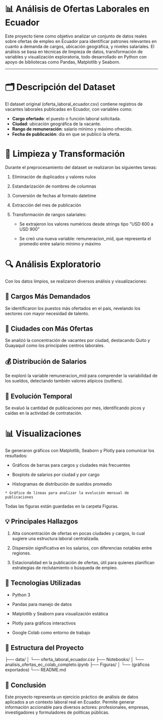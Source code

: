 # 📊 Análisis de Ofertas Laborales en Ecuador

Este proyecto tiene como objetivo analizar un conjunto de datos reales sobre ofertas de empleo en Ecuador para identificar patrones relevantes en cuanto a demanda de cargos, ubicación geográfica, y niveles salariales. El análisis se basa en técnicas de limpieza de datos, transformación de variables y visualización exploratoria, todo desarrollado en Python con apoyo de bibliotecas como Pandas, Matplotlib y Seaborn.

---

# 🗂️ Descripción del Dataset

El dataset original (oferta_laboral_ecuador.csv) contiene registros de vacantes laborales publicadas en Ecuador, con variables como:

- **Cargo ofertado**: el puesto o función laboral solicitada.  
- **Ciudad**: ubicación geográfica de la vacante.  
- **Rango de remuneración**: salario mínimo y máximo ofrecido.  
- **Fecha de publicación**: día en que se publicó la oferta.

# 🧹 Limpieza y Transformación
Durante el preprocesamiento del dataset se realizaron las siguientes tareas:

   1. Eliminación de duplicados y valores nulos

   2. Estandarización de nombres de columnas

   3. Conversión de fechas al formato datetime

   4. Extracción del mes de publicación

   5. Transformación de rangos salariales:

        * Se extrajeron los valores numéricos desde strings tipo "USD 600 a USD 900"

        * Se creó una nueva variable: remuneracion_mid, que representa el promedio entre salario mínimo y máximo

# 🔍 Análisis Exploratorio

Con los datos limpios, se realizaron diversos análisis y visualizaciones:

## 📌 Cargos Más Demandados

Se identificaron los puestos más ofertados en el país, revelando los sectores con mayor necesidad de talento.

## 🌆 Ciudades con Más Ofertas

Se analizó la concentración de vacantes por ciudad, destacando Quito y Guayaquil como los principales centros laborales.

## 💰 Distribución de Salarios

Se exploró la variable remuneracion_mid para comprender la variabilidad de los sueldos, detectando también valores atípicos (outliers).

## 📅 Evolución Temporal

Se evaluó la cantidad de publicaciones por mes, identificando picos y caídas en la actividad de contratación.

# 📊 Visualizaciones

Se generaron gráficos con Matplotlib, Seaborn y Plotly para comunicar los resultados:

   * Gráficos de barras para cargos y ciudades más frecuentes

   * Boxplots de salarios por ciudad y por cargo

   * Histogramas de distribución de sueldos promedio

    * Gráfico de líneas para analizar la evolución mensual de publicaciones

Todas las figuras están guardadas en la carpeta Figuras.

## 💡 Principales Hallazgos

  1. Alta concentración de ofertas en pocas ciudades y cargos, lo cual sugiere una estructura laboral centralizada.

  2. Dispersión significativa en los salarios, con diferencias notables entre regiones.

  3. Estacionalidad en la publicación de ofertas, útil para quienes planifican estrategias de reclutamiento o búsqueda de empleo.

## 🧰 Tecnologías Utilizadas
  - Python 3

  - Pandas para manejo de datos

  - Matplotlib y Seaborn para visualización estática

  - Plotly para gráficos interactivos

  - Google Colab como entorno de trabajo

## 📂 Estructura del Proyecto


├── data/
│   └── oferta_laboral_ecuador.csv
├── Notebooks/
│   └── analisis_ofertas_ec_colab_completo.ipynb
├── Figuras/
│   └── (gráficos exportados)
└── README.md


## 🎯 Conclusión

Este proyecto representa un ejercicio práctico de análisis de datos aplicados a un contexto laboral real en Ecuador. Permite generar información accionable para diversos actores: profesionales, empresas, investigadores y formuladores de políticas públicas.
